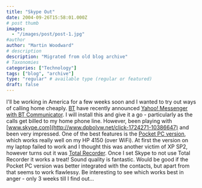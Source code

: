 ```yaml
---
title: "Skype Out"
date: 2004-09-26T15:58:01.000Z
# post thumb
images:
  - "/images/post/post-1.jpg"
#author
author: "Martin Woodward"
# description
description: "Migrated from old blog archive"
# Taxonomies
categories: ["Technology"]
tags: ["blog", "archive"]
type: "regular" # available type (regular or featured)
draft: false
---
```


I'll be working in America for a few weeks soon and I wanted to try out ways of calling home cheaply.  [BT](http://www.bt.com) have recently announced [Yahoo! Messenger with BT Communicator](http://www.bt.com/btcommunicator).  I will install this and give it a go - particularly as the calls get billed to my home phone line.  However, been playing with [www.skype.com](http://www.dpbolvw.net/click-1724271-10386647) and been very impressed.  One of the best features is the [Pocket PC version](http://www.skype.com/products/skype/pocketpc/), which works really well on my HP 4150 (over WiFi).  At first the version on my laptop failed to work and I thought this was another victim of XP SP2, however turns out it was [Total Recorder](http://www.highcriteria.com/).  Once I set Skype to not use Total Recorder it works a treat!  Sound quality is fantastic.  Would be good if the Pocket PC version was better integrated with the contacts, but apart from that seems to work flawlessy.  Be interesting to see which works best in anger - only 3 weeks till I find out...